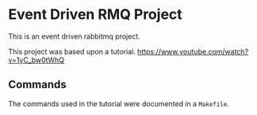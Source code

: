# Event Driven RMQ Project
This is an event driven rabbitmq project.

This project was based upon a tutorial.
https://www.youtube.com/watch?v=1yC_bw0tWhQ

## Commands
The commands used in the tutorial were documented in a `Makefile`.